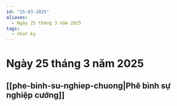 ```yaml
---
id: "25-03-2025"
aliases:
  - Ngày 25 tháng 3 năm 2025
tags:
  - nhat-ky
---
```


# Ngày 25 tháng 3 năm 2025

## [[phe-binh-su-nghiep-chuong|Phê bình sự nghiệp cướng]]
